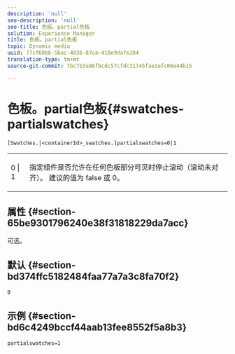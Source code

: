 ```yaml
---
description: 'null'
seo-description: 'null'
seo-title: 色板。partial色板
solution: Experience Manager
title: 色板。partial色板
topic: Dynamic media
uuid: 77cf60b6-5bac-4036-87ca-418e9dafe204
translation-type: tm+mt
source-git-commit: 7bc7b3a86fbcdc57cfdc31745fae3afc06e44b15

---
```



# 色板。partial色板{#swatches-partialswatches}

`[Swatches.|<containerId>_swatches.]partialswatches=0|1`

<table id="table_4B8CEC134277403A840A050BD8C8CE2B"> 
 <tbody> 
  <tr> 
   <td> <p> <span class="codeph"> 0 | 1</span> </p> </td> 
   <td> <p> 指定组件是否允许在任何色板部分可见时停止滚动（滚动未对齐）。 建议的值为 <span class="codeph"> false</span> 或 <span class="codeph"> 0</span>。 </p> </td> 
  </tr> 
 </tbody> 
</table>

## 属性 {#section-65be9301796240e38f31818229da7acc}

可选。

## 默认 {#section-bd374ffc5182484faa77a7a3c8fa70f2}

`0`

## 示例 {#section-bd6c4249bccf44aab13fee8552f5a8b3}

`partialswatches=1`
